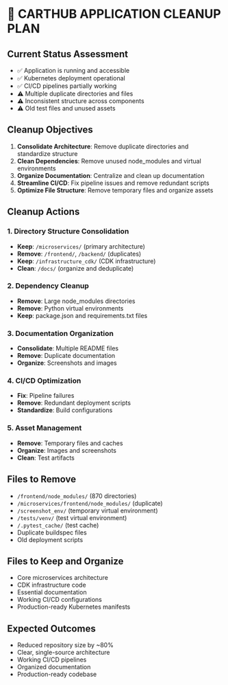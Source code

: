# 🧹 CARTHUB APPLICATION CLEANUP PLAN

## Current Status Assessment
- ✅ Application is running and accessible
- ✅ Kubernetes deployment operational
- ✅ CI/CD pipelines partially working
- ⚠️ Multiple duplicate directories and files
- ⚠️ Inconsistent structure across components
- ⚠️ Old test files and unused assets

## Cleanup Objectives
1. **Consolidate Architecture**: Remove duplicate directories and standardize structure
2. **Clean Dependencies**: Remove unused node_modules and virtual environments
3. **Organize Documentation**: Centralize and clean up documentation
4. **Streamline CI/CD**: Fix pipeline issues and remove redundant scripts
5. **Optimize File Structure**: Remove temporary files and organize assets

## Cleanup Actions

### 1. Directory Structure Consolidation
- **Keep**: `/microservices/` (primary architecture)
- **Remove**: `/frontend/`, `/backend/` (duplicates)
- **Keep**: `/infrastructure_cdk/` (CDK infrastructure)
- **Clean**: `/docs/` (organize and deduplicate)

### 2. Dependency Cleanup
- **Remove**: Large node_modules directories
- **Remove**: Python virtual environments
- **Keep**: package.json and requirements.txt files

### 3. Documentation Organization
- **Consolidate**: Multiple README files
- **Remove**: Duplicate documentation
- **Organize**: Screenshots and images

### 4. CI/CD Optimization
- **Fix**: Pipeline failures
- **Remove**: Redundant deployment scripts
- **Standardize**: Build configurations

### 5. Asset Management
- **Remove**: Temporary files and caches
- **Organize**: Images and screenshots
- **Clean**: Test artifacts

## Files to Remove
- `/frontend/node_modules/` (870 directories)
- `/microservices/frontend/node_modules/` (duplicate)
- `/screenshot_env/` (temporary virtual environment)
- `/tests/venv/` (test virtual environment)
- `/.pytest_cache/` (test cache)
- Duplicate buildspec files
- Old deployment scripts

## Files to Keep and Organize
- Core microservices architecture
- CDK infrastructure code
- Essential documentation
- Working CI/CD configurations
- Production-ready Kubernetes manifests

## Expected Outcomes
- Reduced repository size by ~80%
- Clear, single-source architecture
- Working CI/CD pipelines
- Organized documentation
- Production-ready codebase
